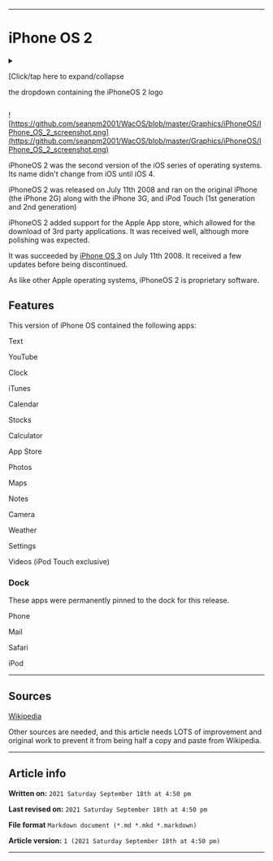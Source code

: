   
***

# iPhone OS 2

<details>
<summary><p>[Click/tap here to expand/collapse</p>
<p>the dropdown containing the iPhoneOS 2 logo</p></summary>

![https://github.com/seanpm2001/WacOS/blob/master/Graphics/iPhoneOS/IPhone_OS_2_logo.png](https://github.com/seanpm2001/WacOS/blob/master/Graphics/iPhoneOS/IPhone_OS_2_logo.png)

</details>

![https://github.com/seanpm2001/WacOS/blob/master/Graphics/iPhoneOS/IPhone_OS_2_screenshot.png](https://github.com/seanpm2001/WacOS/blob/master/Graphics/iPhoneOS/IPhone_OS_2_screenshot.png)

iPhoneOS 2 was the second version of the iOS series of operating systems. Its name didn't change from iOS until iOS 4.

iPhoneOS 2 was released on July 11th 2008 and ran on the original iPhone (the iPhone 2G) along with the iPhone 3G, and iPod Touch (1st generation and 2nd generation)

iPhoneOS 2 added support for the Apple App store, which allowed for the download of 3rd party applications. It was received well, although more polishing was expected.

It was succeeded by [iPhone OS 3](https://github.com/seanpm2001/WacOS/wiki/iPhoneOS-3/) on July 11th 2008. It received a few updates before being discontinued.

As like other Apple operating systems, iPhoneOS 2 is proprietary software.

## Features

This version of iPhone OS contained the following apps:

Text

YouTube

Clock

iTunes

Calendar

Stocks

Calculator

App Store

Photos

Maps

Notes

Camera

Weather

Settings

Videos (iPod Touch exclusive)

### Dock

These apps were permanently pinned to the dock for this release.

Phone

Mail

Safari

iPod

***

## Sources

[Wikipedia](https://en.wikipedia.org/wiki/IPhone_OS_2/)

Other sources are needed, and this article needs LOTS of improvement and original work to prevent it from being half a copy and paste from Wikipedia.

***

## Article info

**Written on:** `2021 Saturday September 18th at 4:50 pm`

**Last revised on:** `2021 Saturday September 18th at 4:50 pm`

**File format** `Markdown document (*.md *.mkd *.markdown)`

**Article version:** `1 (2021 Saturday September 18th at 4:50 pm)`

***

